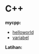# C++

**mycpp:**
- [helloworld](https://github.com/mufHaQ/Cpp/blob/master/C%2B%2B/helloworld.cpp)
- [variabel](https://github.com/mufHaQ/Cpp/blob/master/C%2B%2B/variabel.cpp)

**Latihan:**